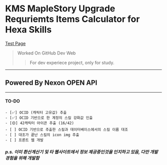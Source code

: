 # KMS MapleStory Upgrade Requriemts Items Calculator for Hexa Skills
[Test Page](http://ruan-p.github.io/maple_solCalc/)

>Worked On GitHub Dev Web  
>>For dev experiece project, only for study.   

***
## Powered By Nexon OPEN API
***   

#### TO-DO
    - [✅] OCID (캐릭터 고유값) 추출
    - [✅] OCID 기반으로 한 계정의 스킬 강화값 인출
    - [🟡] 42캐릭터 아이콘 추출 (16/42)
    - [ ] OCID 기반으로 추출한 스킬과 데이터베이스에서의 스킬 이름 대조
    - [ ] 대조가 끝난 스킬의 icon img 추출
    - [ ] 프론트 웹 개발



##### p.s. 이미 환산계산기 및 타 웹사이트에서 정보 제공중인것을 인지하고 있음, 다만 개발 경험을 위해 개발함
